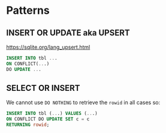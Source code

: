 # Patterns

## INSERT OR UPDATE aka UPSERT

<https://sqlite.org/lang_upsert.html>

```sql
INSERT INTO tbl ...
ON CONFLICT(...)
DO UPDATE ...
```

## SELECT OR INSERT

We cannot use `DO NOTHING` to retrieve the `rowid` in all cases so: 
```sql
INSERT INTO tbl (...) VALUES (...) 
ON CONFLICT DO UPDATE SET c = c
RETURNING rowid;
```